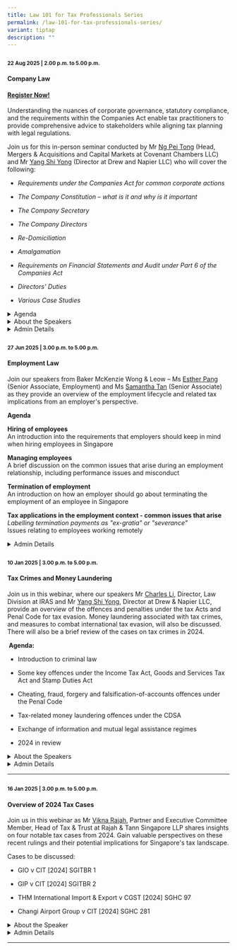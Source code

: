 ```yaml
---
title: Law 101 for Tax Professionals Series
permalink: /law-101-for-tax-professionals-series/
variant: tiptap
description: ""
---
```

<h4><strong><sub>22 Aug 2025 | 2.00 p.m. to 5.00 p.m.</sub></strong></h4>
<h4><strong>Company Law</strong></h4>
<h4><a href="https://form.gov.sg/687b560d7a2cf82da03b75ce" rel="noopener nofollow" target="_blank">Register Now!</a></h4>
<p>Understanding the nuances of corporate governance, statutory compliance,
and the requirements within the Companies Act enable tax practitioners
to provide comprehensive advice to stakeholders while aligning tax planning
with legal regulations.</p>
<p>Join us for this in-person seminar conducted by Mr <a href="https://www.linkedin.com/in/ngpeitong/" rel="noopener noreferrer nofollow" target="_blank"><u>Ng Pei Tong</u></a>&nbsp;(Head,
Mergers &amp; Acquisitions and Capital Markets at Covenant Chambers LLC)
and Mr <a href="https://www.linkedin.com/in/shi-yong-yang-ab1b1ab9/" rel="noopener noreferrer nofollow" target="_blank"><u>Yang Shi Yong</u></a>&nbsp;(Director
at Drew and Napier LLC) who will cover the following:</p>
<ul data-tight="true" class="tight">
<li>
<p><em>Requirements under the Companies Act for common corporate actions</em>
</p>
</li>
<li>
<p><em>The Company Constitution – what is it and why is it important</em>
</p>
</li>
<li>
<p><em>The Company Secretary</em>
</p>
</li>
<li>
<p><em>The Company Directors</em>
</p>
</li>
<li>
<p><em>Re-Domiciliation</em>
</p>
</li>
<li>
<p><em>Amalgamation</em>
</p>
</li>
<li>
<p><em>Requirements on Financial Statements and Audit under Part 6 of the Companies Act</em>
</p>
</li>
<li>
<p><em>Directors’ Duties</em>
</p>
</li>
<li>
<p><em>Various Case Studies</em>
</p>
</li>
</ul>
<div data-type="detailGroup" class="isomer-accordion-group isomer-accordion isomer-accordion-white">
<details class="isomer-details">
<summary>Agenda</summary>
<div data-type="detailsContent" class="isomer-details-content">
<p></p>
<div class="isomer-image-wrapper">
<img style="width: 100%" height="auto" width="100%" alt="" src="/images/Webinar Bios/Agenda_page_1.png">
</div>
<p></p>
<div class="isomer-image-wrapper">
<img style="width: 100%" height="auto" width="100%" alt="" src="/images/Webinar Bios/Agenda_page_2.png">
</div>
</div>
</details>
</div>
<div data-type="detailGroup" class="isomer-accordion-group isomer-accordion isomer-accordion-white">
<details class="isomer-details">
<summary>About the Speakers</summary>
<div data-type="detailsContent" class="isomer-details-content">
<p></p>
</div>
</details>
</div>
<div data-type="detailGroup" class="isomer-accordion-group isomer-accordion isomer-accordion-white">
<details class="isomer-details">
<summary>Admin Details</summary>
<div data-type="detailsContent" class="isomer-details-content">
<p>This seminar will be conducted in-person</p>
<p>Date: 22 Aug 2025</p>
<p>Time: 2.00pm to 5.00pm</p>
<p>Venue: Revenue House Discovery and Courage Rooms@B1</p>
<p>Fees: SGD 163.50 (incl. GST)</p>
<p>Registration is on first-come-first served</p>
</div>
</details>
</div>
<p></p>
<p></p>
<h4><strong><sub>27 Jun 2025 | 3.00 p.m. to 5.00 p.m.</sub></strong></h4>
<h4><strong>Employment Law</strong></h4>
<p>Join our speakers from Baker McKenzie Wong &amp; Leow – Ms <a href="https://www.iras.gov.sg/aa88ee3c-d13d-4751-ba3f-7538ecc6b2ca?sf=3AA3B6C0C635https%3a%2f%2fwww.linkedin.com%2fin%2festher-pang-719455150%2f&amp;c=1Cgeidg%2fAR550qoDBE4ARR1g5nA%3d" rel="noopener noreferrer nofollow" target="_blank">Esther Pang</a> (Senior
Associate, Employment) and Ms <a href="https://www.iras.gov.sg/aa88ee3c-d13d-4751-ba3f-7538ecc6b2ca?sf=3AA3B6C0C635https%3a%2f%2fwww.linkedin.com%2fin%2fsamantha-tan-29927564%2f&amp;c=1Cgeidg%2fAR550qoDBE4ARR1g5nA%3d" rel="noopener noreferrer nofollow" target="_blank">Samantha Tan</a> (Senior
Associate) as they provide an overview of the employment lifecycle and
related tax implications from an employer's perspective.</p>
<p><strong>Agenda</strong>
</p>
<p><strong>Hiring of employees<br></strong>An introduction into the requirements
that employers should keep in mind when hiring employees in Singapore</p>
<p><strong>Managing employees<br></strong>A brief discussion on the common
issues that arise during an employment relationship, including performance
issues and misconduct</p>
<p><strong>Termination of employment<br></strong>An introduction on how an
employer should go about terminating the employment of an employee in Singapore</p>
<p><strong>Tax applications in the employment context - common issues that arise<br></strong><em>Labelling termination payments as "ex-gratia" or "severance"<br></em>Issues
relating to employees working remotely</p>
<div data-type="detailGroup" class="isomer-accordion-group isomer-accordion isomer-accordion-white">
<details class="isomer-details">
<summary>Admin Details</summary>
<div data-type="detailsContent" class="isomer-details-content">
<p><strong><br></strong>The webinar will be conducted via Zoom
<br>Date: 27 Jun 2025
<br>Time: 3.00pm to 5.00pm
<br>Fees: SGD 109 (incl. GST)
<br>Registration is on first-come-first served</p>
<p></p>
</div>
</details>
</div>
<h4><strong><sub>10 Jan 2025 | 3.00 p.m. to 5.00 p.m.</sub></strong></h4>
<h4><strong>Tax Crimes and Money Laundering</strong></h4>
<p>Join us in this webinar, where our speakers Mr <a href="https://www.linkedin.com/in/charles-l-03884718/" rel="noopener nofollow" target="_blank">Charles Li</a>,
Director, Law Division at IRAS and Mr <a href="https://www.linkedin.com/in/shi-yong-yang-ab1b1ab9/" rel="noopener nofollow" target="_blank">Yang Shi Yong</a>,
Director at Drew &amp; Napier LLC, provide an overview of the offences
and penalties under the tax Acts and Penal Code for tax evasion. Money
laundering associated with tax crimes, and measures to combat international
tax evasion, will also be discussed. There will also be a brief review
of the cases on tax crimes in 2024.</p>
<p><strong>&nbsp;Agenda:</strong>
</p>
<ul data-tight="true" class="tight">
<li>
<p>Introduction to criminal law</p>
</li>
<li>
<p>Some key offences under the Income Tax Act, Goods and Services Tax Act
and Stamp Duties Act</p>
</li>
<li>
<p>Cheating, fraud, forgery and falsification-of-accounts offences under
the Penal Code</p>
</li>
<li>
<p>Tax-related money laundering offences under the CDSA</p>
</li>
<li>
<p>Exchange of information and mutual legal assistance regimes</p>
</li>
<li>
<p>2024 in review</p>
</li>
</ul>
<div data-type="detailGroup" class="isomer-accordion-group isomer-accordion isomer-accordion-white">
<details class="isomer-details">
<summary>About the Speakers</summary>
<div data-type="detailsContent" class="isomer-details-content">
<p></p>
<div class="isomer-image-wrapper">
<img style="width: 100%" height="auto" width="100%" alt="" src="/images/charles.png">
</div>
<p>Charles is a Director in the Advisory &amp; Litigation 2 branch of the
Law Division in the IRAS. He is an Advocate &amp; Solicitor (Singapore)
and a Fellow Chartered Accountant (England &amp; Wales), with both private
and public sector experience in tax law. He has experience in tax litigation,
prosecution and advisory work across the different types of taxes and duties.
He has also been a trainer for Tax Academy, and an adjunct lecturer at
SMU, since 2021.</p>
<p></p>
<p></p>
<div class="isomer-image-wrapper">
<img style="width: 100%" height="auto" width="100%" alt="" src="/images/shiyong.png">
</div>
<p>Shi Yong is a Director at Drew &amp; Napier’s Tax &amp; Private Client
Services department. He advises on a range of tax law including corporate
and personal income tax, goods and services tax, property tax, stamp duties,
and customs and excise duties, with specialisation in Singapore enterprise
tax risk management, tax audit, and tax investigation matters. He is recognised
as a recommended lawyer for Tax by the Legal 500 Asia Pacific and has also
authored various tax related legal publications.</p>
<p></p>
</div>
</details>
</div>
<div data-type="detailGroup" class="isomer-accordion-group isomer-accordion isomer-accordion-white">
<details class="isomer-details">
<summary>Admin Details</summary>
<div data-type="detailsContent" class="isomer-details-content">
<ul data-tight="true" class="tight">
<li>
<p>This webinar will be conducted via Zoom</p>
</li>
<li>
<p>Date: 10 Jan 2025</p>
</li>
<li>
<p>Time: 3pm to 5pm</p>
</li>
<li>
<p>Fees: SGD 109 (incl. 9% GST)</p>
</li>
<li>
<p>Registration is on first-come-first served.</p>
</li>
<li>
<p><a href="https://form.gov.sg/6755295b64f8ccfe360c4877" rel="noopener nofollow" target="_blank">Registration Form</a>
</p>
</li>
</ul>
</div>
</details>
</div>
<hr>
<p></p>
<h4><strong><sub>16 Jan 2025 | 3.00 p.m. to 5.00 p.m.</sub></strong></h4>
<h4><strong>Overview of 2024 Tax Cases</strong></h4>
<p></p>
<p>Join us in this webinar as Mr <a href="https://www.linkedin.com/in/vikna-rajah/" rel="noopener nofollow" target="_blank">Vikna Rajah</a>, Partner
and Executive Committee Member, Head of Tax &amp; Trust at Rajah &amp;
Tann Singapore LLP shares insights on four notable tax cases from 2024.
Gain valuable perspectives on these recent rulings and their potential
implications for Singapore's tax landscape.</p>
<p>Cases to be discussed:</p>
<ul data-tight="true" class="tight">
<li>
<p>GIO v CIT [2024] SGITBR 1</p>
</li>
<li>
<p>GIP v CIT [2024] SGITBR 2</p>
</li>
<li>
<p>THM International Import &amp; Export v CGST [2024] SGHC 97</p>
</li>
<li>
<p>Changi Airport Group v CIT [2024] SGHC 281</p>
</li>
</ul>
<div data-type="detailGroup" class="isomer-accordion-group isomer-accordion isomer-accordion-white">
<details class="isomer-details">
<summary>About the Speaker</summary>
<div data-type="detailsContent" class="isomer-details-content">
<p></p>
<div class="isomer-image-wrapper">
<img style="width: 100%" height="auto" width="100%" alt="" src="/images/vikna.png">
</div>
<p></p>
<p>Vikna Rajah, Partner at Rajah &amp; Tann Singapore LLP and member of its
Executive Management Committee, leads the firm’s tax practice. Recognised
as a “Leading Individual” in Tax since 2017 by Legal 500 APAC and Chambers,
he is lauded for his “deep technical expertise,” “acute commercial acumen,”
and ability to “make the impossible possible.” As a leading Tax lawyer,
his landmark win in the second-ever GST case before the Singapore High
Court was recognised as “Impact Case of the Year” by the International
Tax Review. He also successfully led the firm to win Singapore Tax Disputes
&amp; Litigation Firm of the Year.</p>
</div>
</details>
</div>
<div data-type="detailGroup" class="isomer-accordion-group isomer-accordion isomer-accordion-white">
<details class="isomer-details">
<summary>Admin Details</summary>
<div data-type="detailsContent" class="isomer-details-content">
<ul data-tight="true" class="tight">
<li>
<p>This webinar will be conducted via Zoom</p>
</li>
<li>
<p>Date: 16 Jan 2025</p>
</li>
<li>
<p>Time: 3pm to 5pm</p>
</li>
<li>
<p>Fees: SGD 109 (incl. 9% GST)</p>
</li>
<li>
<p>Registration is on first-come-first served.</p>
</li>
<li>
<p><a href="https://form.gov.sg/6754f730cb41d65fc4c20b7e" rel="noopener nofollow" target="_blank">Registration Form</a>
</p>
</li>
</ul>
</div>
</details>
</div>
<hr>
<h4></h4>
<p></p>